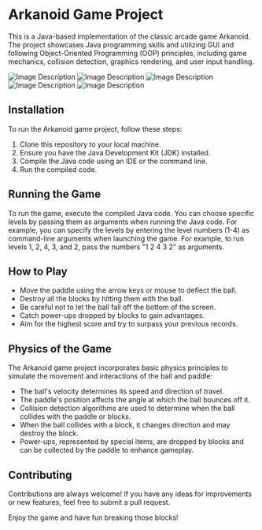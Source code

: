 
# Arkanoid Game Project

This is a Java-based implementation of the classic arcade game Arkanoid. The project showcases Java programming skills and utilizing GUI and following Object-Oriented Programming (OOP) principles, including game mechanics, collision detection, graphics rendering, and user input handling.

<img src="imagesForREADME/image.png" alt="Image Description">

<img src="imagesForREADME/image.png" alt="Image Description">

<img src="imagesForREADME/image.png" alt="Image Description">

<img src="imagesForREADME/image.png" alt="Image Description">

<img src="imagesForREADME/image.png" alt="Image Description">

## Installation

To run the Arkanoid game project, follow these steps:

1.  Clone this repository to your local machine.
2.  Ensure you have the Java Development Kit (JDK) installed.
3.  Compile the Java code using an IDE or the command line.
4.  Run the compiled code.

## Running the Game

To run the game, execute the compiled Java code. You can choose specific levels by passing them as arguments when running the Java code. For example, you can specify the levels by entering the level numbers (1-4) as command-line arguments when launching the game. For example, to run levels 1, 2, 4, 3, and 2, pass the numbers "1 2 4 3 2" as arguments.

## How to Play

-   Move the paddle using the arrow keys or mouse to deflect the ball.
-   Destroy all the blocks by hitting them with the ball.
-   Be careful not to let the ball fall off the bottom of the screen.
-   Catch power-ups dropped by blocks to gain advantages.
-   Aim for the highest score and try to surpass your previous records.

## Physics of the Game

The Arkanoid game project incorporates basic physics principles to simulate the movement and interactions of the ball and paddle:

-   The ball's velocity determines its speed and direction of travel.
-   The paddle's position affects the angle at which the ball bounces off it.
-   Collision detection algorithms are used to determine when the ball collides with the paddle or blocks.
-   When the ball collides with a block, it changes direction and may destroy the block.
-   Power-ups, represented by special items, are dropped by blocks and can be collected by the paddle to enhance gameplay.

## Contributing

Contributions are always welcome! If you have any ideas for improvements or new features, feel free to submit a pull request.

Enjoy the game and have fun breaking those blocks!

